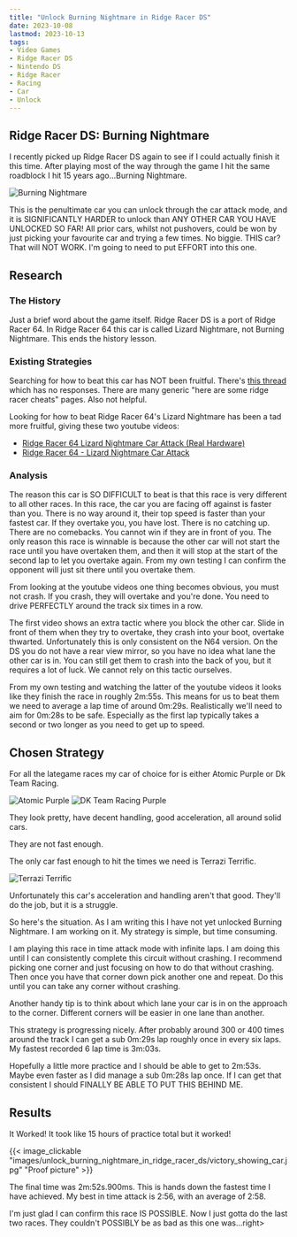 ```yaml
---
title: "Unlock Burning Nightmare in Ridge Racer DS"
date: 2023-10-08
lastmod: 2023-10-13
tags:
- Video Games
- Ridge Racer DS
- Nintendo DS
- Ridge Racer
- Racing
- Car
- Unlock
---
```


## Ridge Racer DS: Burning Nightmare

I recently picked up Ridge Racer DS again to see if I could actually finish it this time. After playing most of the way through the game I hit the same roadblock I hit 15 years ago...Burning Nightmare.

![Burning Nightmare](images/unlock_burning_nightmare_in_ridge_racer_ds/burning_nightmare.png)

This is the penultimate car you can unlock through the car attack mode, and it is SIGNIFICANTLY HARDER to unlock than ANY OTHER CAR YOU HAVE UNLOCKED SO FAR!
All prior cars, whilst not pushovers, could be won by just picking your favourite car and trying a few times. No biggie.
THIS car? That will NOT WORK. I'm going to need to put EFFORT into this one.

## Research

### The History

Just a brief word about the game itself. Ridge Racer DS is a port of Ridge Racer 64. In Ridge Racer 64 this car is called Lizard Nightmare, not Burning Nightmare.
This ends the history lesson.

### Existing Strategies

Searching for how to beat this car has NOT been fruitful. There's [this thread](https://www.supercheats.com/nintendods/questions/ridgeracerds/318662/how-do-beat-the-burning-nightm.htm) which has no responses. There are many generic "here are some ridge racer cheats" pages. Also not helpful.

Looking for how to beat Ridge Racer 64's Lizard Nightmare has been a tad more fruitful, giving these two youtube videos:

- [Ridge Racer 64 Lizard Nightmare Car Attack (Real Hardware)](https://www.youtube.com/watch?v=bGAiPlE4b8M)
- [Ridge Racer 64 - Lizard Nightmare Car Attack](https://www.youtube.com/watch?v=omKdGPI8zvA)

### Analysis

The reason this car is SO DIFFICULT to beat is that this race is very different to all other races. In this race, the car you are facing off against is faster than you. There is no way around it, their top speed is faster than your fastest car. If they overtake you, you have lost. There is no catching up. There are no comebacks. You cannot win if they are in front of you.
The only reason this race is winnable is because the other car will not start the race until you have overtaken them, and then it will stop at the start of the second lap to let you overtake again. From my own testing I can confirm the opponent will just sit there until you overtake them.

From looking at the youtube videos one thing becomes obvious, you must not crash. If you crash, they will overtake and you're done. You need to drive PERFECTLY around the track six times in a row.

The first video shows an extra tactic where you block the other car. Slide in front of them when they try to overtake, they crash into your boot, overtake thwarted. Unfortunately this is only consistent on the N64 version. On the DS you do not have a rear view mirror, so you have no idea what lane the other car is in. You can still get them to crash into the back of you, but it requires a lot of luck. We cannot rely on this tactic ourselves.

From my own testing and watching the latter of the youtube videos it looks like they finish the race in roughly 2m:55s. This means for us to beat them we need to average a lap time of around 0m:29s. Realistically we'll need to aim for 0m:28s to be safe. Especially as the first lap typically takes a second or two longer as you need to get up to speed.

## Chosen Strategy

For all the lategame races my car of choice for is either Atomic Purple or Dk Team Racing.

![Atomic Purple](images/unlock_burning_nightmare_in_ridge_racer_ds/atomic_purple.png)
![DK Team Racing Purple](images/unlock_burning_nightmare_in_ridge_racer_ds/dk_team_racing.png)

They look pretty, have decent handling, good acceleration, all around solid cars.

They are not fast enough.

The only car fast enough to hit the times we need is Terrazi Terrific.

![Terrazi Terrific](images/unlock_burning_nightmare_in_ridge_racer_ds/terrazi_terrific.png)

Unfortunately this car's acceleration and handling aren't that good. They'll do the job, but it is a struggle.

So here's the situation. As I am writing this I have not yet unlocked Burning Nightmare. I am working on it. My strategy is simple, but time consuming.

I am playing this race in time attack mode with infinite laps. I am doing this until I can consistently complete this circuit without crashing. I recommend picking one corner and just focusing on how to do that without crashing. Then once you have that corner down pick another one and repeat. Do this until you can take any corner without crashing.

Another handy tip is to think about which lane your car is in on the approach to the corner. Different corners will be easier in one lane than another.

This strategy is progressing nicely. After probably around 300 or 400 times around the track I can get a sub 0m:29s lap roughly once in every six laps. My fastest recorded 6 lap time is 3m:03s.

Hopefully a little more practice and I should be able to get to 2m:53s. Maybe even faster as I did manage a sub 0m:28s lap once. If I can get that consistent I should FINALLY BE ABLE TO PUT THIS BEHIND ME.

## Results

It Worked! It took like 15 hours of practice total but it worked!

{{< image_clickable "images/unlock_burning_nightmare_in_ridge_racer_ds/victory_showing_car.jpg" "Proof picture" >}}

The final time was 2m:52s.900ms. This is hands down the fastest time I have achieved. My best in time attack is 2:56, with an average of 2:58.

I'm just glad I can confirm this race IS POSSIBLE. Now I just gotta do the last two races. They couldn't POSSIBLY be as bad as this one was...right>
